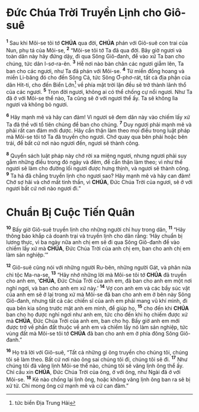 # Đức Chúa Trời Truyền Lịnh cho Giô-suê
<sup><b>1</b></sup> Sau khi Môi-se tôi tớ **CHÚA** qua đời, **CHÚA** phán với Giô-suê con trai của Nun, phụ tá của Môi-se, <sup><b>2</b></sup> “Môi-se tôi tớ Ta đã qua đời. Bây giờ ngươi và toàn dân này hãy đứng dậy, đi qua Sông Giô-đanh, để vào xứ Ta ban cho chúng, tức dân I-sơ-ra-ên. <sup><b>3</b></sup> Hễ nơi nào bàn chân các ngươi giẫm lên, Ta ban cho các ngươi, như Ta đã phán với Môi-se. <sup><b>4</b></sup> Từ miền đồng hoang và miền Li-băng đó cho đến Sông Cả, tức Sông Ơ-phơ-rát, tất cả địa phận của dân Hít-ti, cho đến Biển Lớn[^1-6b71594d-8a68-49ff-9f7b-d68353312ff2] về phía mặt trời lặn đều sẽ trở thành lãnh thổ của các ngươi. <sup><b>5</b></sup> Trọn đời ngươi, không ai có thể chống cự nổi ngươi. Như Ta đã ở với Môi-se thể nào, Ta cũng sẽ ở với ngươi thể ấy. Ta sẽ không lìa ngươi và không bỏ ngươi.

<sup><b>6</b></sup> Hãy mạnh mẽ và hãy can đảm! Vì ngươi sẽ đem dân này vào chiếm lấy xứ Ta đã thề với tổ tiên chúng để ban cho chúng. <sup><b>7</b></sup> Duy ngươi phải mạnh mẽ và phải rất can đảm mới được. Hãy cẩn thận làm theo mọi điều trong luật pháp mà Môi-se tôi tớ Ta đã truyền cho ngươi. Chớ quay qua bên phải hoặc bên trái, để bất cứ nơi nào ngươi đến, ngươi sẽ thành công.

<sup><b>8</b></sup> Quyển sách luật pháp này chớ rời xa miệng ngươi, nhưng ngươi phải suy gẫm những điều trong đó ngày và đêm, để cẩn thận làm theo; vì như thế ngươi sẽ làm cho đường lối ngươi được hưng thịnh, và ngươi sẽ thành công. <sup><b>9</b></sup> Ta há đã chẳng truyền lịnh cho ngươi sao? Hãy mạnh mẽ và hãy can đảm! Chớ sợ hãi và chớ mất tinh thần, vì **CHÚA**, Đức Chúa Trời của ngươi, sẽ ở với ngươi bất cứ nơi nào ngươi đi.”

# Chuẩn Bị Cuộc Tiến Quân
<sup><b>10</b></sup> Bấy giờ Giô-suê truyền lịnh cho những người chỉ huy trong dân, <sup><b>11</b></sup> “Hãy thông báo khắp cả doanh trại và truyền lịnh cho dân rằng: ‘Hãy chuẩn bị lương thực, vì ba ngày nữa anh chị em sẽ đi qua Sông Giô-đanh để vào chiếm lấy xứ mà **CHÚA**, Đức Chúa Trời của anh chị em, ban cho anh chị em làm sản nghiệp.’”

<sup><b>12</b></sup> Giô-suê cũng nói với những người Ru-bên, những người Gát, và phân nửa chi tộc Ma-na-se, <sup><b>13</b></sup> “Hãy nhớ những lời mà Môi-se tôi tớ **CHÚA** đã truyền cho anh em, ‘**CHÚA**, Đức Chúa Trời của anh em, đã ban cho anh em một nơi nghỉ ngơi, và ban cho anh em xứ này.’ <sup><b>14</b></sup> Vợ con anh em và các bầy súc vật của anh em sẽ ở lại trong xứ mà Môi-se đã ban cho anh em ở bên này Sông Giô-đanh, nhưng tất cả các chiến sĩ của anh em phải mang vũ khí mình, đi qua bên kia sông trước mặt anh em mình, để giúp họ, <sup><b>15</b></sup> cho đến khi **CHÚA** ban cho họ được nghỉ ngơi như anh em, tức cho đến khi họ chiếm được xứ mà **CHÚA**, Đức Chúa Trời của anh em, ban cho họ. Bấy giờ anh em mới được trở về phần đất thuộc về anh em và chiếm lấy nó làm sản nghiệp, tức vùng đất mà Môi-se tôi tớ **CHÚA** đã ban cho anh em ở phía đông Sông Giô-đanh.”

<sup><b>16</b></sup> Họ trả lời với Giô-suê, “Tất cả những gì ông truyền cho chúng tôi, chúng tôi sẽ làm theo. Bất cứ nơi nào ông sai chúng tôi đi, chúng tôi sẽ đi. <sup><b>17</b></sup> Như chúng tôi đã vâng lịnh Môi-se thể nào, chúng tôi sẽ vâng lịnh ông thể ấy. Chỉ cầu xin **CHÚA**, Đức Chúa Trời của ông, ở với ông, như Ngài đã ở với Môi-se. <sup><b>18</b></sup> Kẻ nào chống lại lịnh ông, hoặc không vâng lịnh ông ban ra sẽ bị xử tử. Chỉ mong ông cứ mạnh mẽ và cứ can đảm.”

[^1-6b71594d-8a68-49ff-9f7b-d68353312ff2]: tức biển Địa Trung Hải